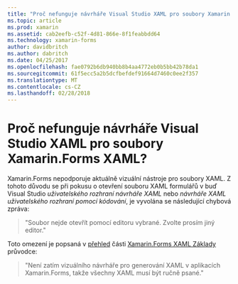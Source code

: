 ```yaml
---
title: "Proč nefunguje návrháře Visual Studio XAML pro soubory Xamarin.Forms XAML?"
ms.topic: article
ms.prod: xamarin
ms.assetid: cab2eefb-c52f-4d81-866e-8f1feabbdd64
ms.technology: xamarin-forms
author: davidbritch
ms.author: dabritch
ms.date: 04/25/2017
ms.openlocfilehash: fae0792b6db940bb8b4aa4772eb0b5bb42b78da1
ms.sourcegitcommit: 61f5ecc5a2b5dcfbefdef91664d7460c0ee2f357
ms.translationtype: MT
ms.contentlocale: cs-CZ
ms.lasthandoff: 02/28/2018
---
```

# <a name="why-doesnt-the-visual-studio-xaml-designer-work-for-xamarinforms-xaml-files"></a>Proč nefunguje návrháře Visual Studio XAML pro soubory Xamarin.Forms XAML?

Xamarin.Forms nepodporuje aktuálně vizuální nástroje pro soubory XAML. Z tohoto důvodu se při pokusu o otevření souboru XAML formulářů v buď Visual Studio *uživatelského rozhraní návrháře XAML* nebo *návrháře XAML uživatelského rozhraní pomocí kódování*, je vyvolána se následující chybová zpráva:

> "Soubor nejde otevřít pomocí editoru vybrané. Zvolte prosím jiný editor."

Toto omezení je popsaná v [přehled](~/xamarin-forms/xaml/xaml-basics/index.md#Overview) části [Xamarin.Forms XAML Základy](~/xamarin-forms/xaml/xaml-basics/index.md) průvodce:

> "Není zatím vizuálního návrháře pro generování XAML v aplikacích Xamarin.Forms, takže všechny XAML musí být ručně psané."
